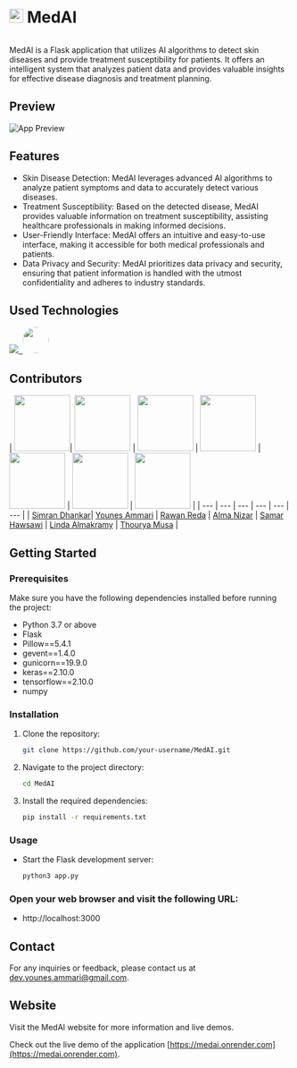 <div style="display: flex; align-items: center;">
  <h1><img src="/static/images/icon.png" alt="App Icon" width="25" height="25"> MedAI</h1>
</div>

MedAI is a Flask application that utilizes AI algorithms to detect skin diseases and provide treatment susceptibility for patients. It offers an intelligent system that analyzes patient data and provides valuable insights for effective disease diagnosis and treatment planning.

## Preview

![App Preview](/screenshot.png)

## Features

- Skin Disease Detection: MedAI leverages advanced AI algorithms to analyze patient symptoms and data to accurately detect various diseases.
- Treatment Susceptibility: Based on the detected disease, MedAI provides valuable information on treatment susceptibility, assisting healthcare professionals in making informed decisions.
- User-Friendly Interface: MedAI offers an intuitive and easy-to-use interface, making it accessible for both medical professionals and patients.
- Data Privacy and Security: MedAI prioritizes data privacy and security, ensuring that patient information is handled with the utmost confidentiality and adheres to industry standards.


<!--h1 without bottom border-->
## Used Technologies
<!--tech stack icons-->
<p>
  <a href="https://skillicons.dev">
    <img src="https://skillicons.dev/icons?i=css,github,html,js,py,tensorflow,vscode&perline=14" />
    <img/>
    <img src="https://upload.wikimedia.org/wikipedia/commons/0/04/ChatGPT_logo.svg" width="47" height="47" 
      style="height:47px;width:auto;border-radius:8rem;overflow: hidden"/>
      
    
  </a>
</p>


## Contributors
| [<img src="https://github.com/dhankarsimran.png?size=100" width="100" height="100">](https://github.com/dhankarsimran)| [<img src="https://github.com/younes-ammari.png?size=100" width="100" height="100">](https://github.com/younes-ammari) | [<img src="https://github.com/rawan-reda.png?size=100" width="100" height="100">](https://github.com/rawan-reda) | [<img src="https://github.com/Al-codeing.png?size=100" width="100" height="100">](https://github.com/Al-codeing) | [<img src="https://github.com/Simo0o36.png?size=100" width="100" height="100">](https://github.com/Simo0o36) | [<img src="https://github.com/lindamakk.png?size=100" width="100" height="100">](https://github.com/lindamakk) | [<img src="https://github.com/thomusa.png?size=100" width="100" height="100">](https://github.com/thomusa) |
| --- | --- | --- | --- | --- | --- |
| [Simran Dhankar](https://github.com/dhankarsimran)| [Younes Ammari](https://github.com/younes-ammari) | [Rawan Reda](https://github.com/rawan-reda) | [Alma Nizar](https://github.com/Al-codeing) | [Samar Hawsawi](https://github.com/Simo0o36) | [Linda Almakramy](https://github.com/lindamakk) | [Thourya Musa](https://github.com/thomusa) |

## Getting Started

### Prerequisites
Make sure you have the following dependencies installed before running the project:

- Python 3.7 or above
- Flask
- Pillow==5.4.1
- gevent==1.4.0
- gunicorn==19.9.0
- keras==2.10.0
- tensorflow==2.10.0
- numpy

### Installation

1. Clone the repository:

   ```bash
   git clone https://github.com/your-username/MedAI.git

2. Navigate to the project directory:

   ```bash
   cd MedAI

3. Install the required dependencies:

   ```bash
   pip install -r requirements.txt
   
### Usage
- Start the Flask development server:
   ```bash
   python3 app.py
  
### Open your web browser and visit the following URL:

- http://localhost:3000


## Contact
For any inquiries or feedback, please contact us at dev.younes.ammari@gmail.com.

## Website
Visit the MedAI website for more information and live demos.

Check out the live demo of the application [https://medai.onrender.com](https://medai.onrender.com).


